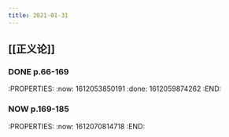 ```yaml
---
title: 2021-01-31
---
```


## [[正义论]]
### DONE p.66-169
:PROPERTIES:
:now: 1612053850191
:done: 1612059874262
:END:
### NOW p.169-185
:PROPERTIES:
:now: 1612070814718
:END:
###
